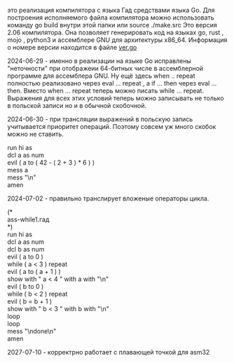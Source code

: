 это реализация компилятора с языка Гад средствами языка Go. Для построения исполняемого файла компилятора можно использовать команду go build внутри этой папки или source ./make.src 
Это версия 2.06 компилятора. Она позволяет генерировать код на языках go, rust , mojo , python3 и ассемблере GNU для архитектуры x86_64. Информация о номере версии находится в файле [ver.go](https://github.com/mike-terrible/Gad/blob/main/gad-go/ver.go)  
  
2024-06-29 - именно в реализации на языке Go исправлены "неточности" 
при отображеии 64-битных числе в ассемблерной программе для ассемблера GNU. 
Ну ещё здесь when .. repeat полностью реализовано через eval ... repeat , 
а if ... then через eval ... then. Вместо when ... repeat теперь можно писать 
while ... repeat.  Выражения  для всех этих условий теперь можно 
записывать не только в польской записи но и в обычной скобочной. 
  
2024-06-30 - при трансляции выражений в польскую запись учитывается приоритет операций. 
Поэтому совсем уж много скобок можно не ставить. 
  
run hi as  
  dcl a as num  
  evil ( a to ( 42 - ( 2 + 3 ) * 6  )  )  
  mess a  
  mess "\n"  
amen  
  
2024-07-02 - правильно транслирует вложеные операторы цикла.  
  
(*  
  ass-while1.гад  
*)  
run hi as  
  dcl a as num  
  dcl b as num  
  evil ( a to 0 )  
  while ( a < 3 ) repeat  
    evil ( a to ( a + 1 ) )  
    show with "  a < 4 " with a with "\n"  
    evil ( b to 0 )  
    while ( b < 2 ) repeat  
      evil ( b = b + 1 )  
      show with "    b < 3 " with b with "\n"  
    loop  
  loop   
  mess "\ndone\n"  
amen  
  
2027-07-10 - корректрно работает с плавающей точкой для asm32 

